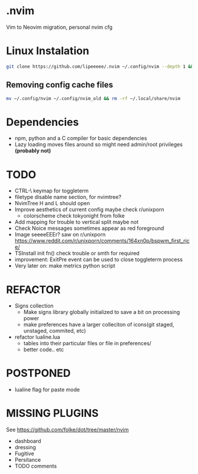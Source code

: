 # .nvim
Vim to Neovim migration, personal nvim cfg

# Linux Instalation
```bash
git clone https://github.com/lipeeeee/.nvim ~/.config/nvim --depth 1 && nvim
```

## Removing config cache files
```bash
mv ~/.config/nvim ~/.config/nvim_old && rm -rf ~/.local/share/nvim
```

# Dependencies
- npm, python and a C compiler for basic dependencies
- Lazy loading moves files around so might need admin/root privileges **(probably not)**

# TODO 
- CTRL-\ keymap for toggleterm
- filetype disable name section, for nvimtree? 
- NvimTree H and L should open
- Improve aesthetics of current config maybe check r/unixporn
    - colorscheme check tokyonight from folke
- Add mapping for trouble to vertical split maybe not
- Check Noice messages sometimes appear as red foreground
- Image seeeeEEEr? saw on r/unixporn https://www.reddit.com/r/unixporn/comments/164xn0p/bspwm_first_rice/
- TSInstall init fn() check trouble or smth for required
- improvement: ExitPre event can be used to close toggleterm process 
- Very later on: make metrics python script

# REFACTOR
- Signs collection
    - Make signs library globally initialized to save a bit on processing power
    - make preferences have a larger colleciton of icons(git staged, unstaged, commited, etc)
- refactor lualine.lua 
    - tables into their particular files or file in preferences/
    - better code.. etc

# POSTPONED
- lualine flag for paste mode 

# MISSING PLUGINS
See https://github.com/folke/dot/tree/master/nvim

- dashboard
- dressing
- Fugitive
- Persitance
- TODO comments

